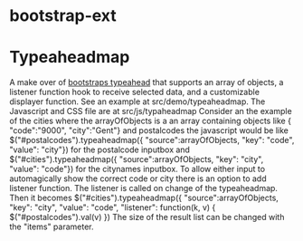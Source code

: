 bootstrap-ext
=============

Typeaheadmap
======
A make over of <a href="http://twitter.github.com/bootstrap/javascript.html#typeahead">bootstraps typeahead</a> that supports an array of objects, a listener function hook to receive selected data, and a customizable displayer function. See an example at src/demo/typeaheadmap. The Javascript and CSS file are at src/js/typaheadmap
Consider an the example of the cities where the arrayOfObjects is a an array containing objects like 
		{ "code":"9000", "city":"Gent"}
and postalcodes the javascript would be like
		$("#postalcodes").typeaheadmap({ "source":arrayOfObjects, "key": "code", "value": "city"})
for the postalcode inputbox and
		$("#cities").typeaheadmap({ "source":arrayOfObjects, "key": "city", "value": "code"})
for the citynames inputbox.
To allow either input to automagically show the correct code or city there is an option to add listener function. The listener is called on change of the typeaheadmap. Then it becomes
		$("#cities").typeaheadmap({ "source":arrayOfObjects, 
		    "key": "city", 
		    "value": "code", 
		    "listener": function(k, v) {
			$("#postalcodes").val(v)
		})
The size of the result list can be changed with the "items" parameter.
